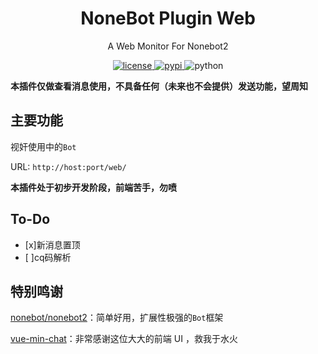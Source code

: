 <div align="center">

# NoneBot Plugin Web

A Web Monitor For Nonebot2

</div>

<p align="center">
  <a href="https://raw.githubusercontent.com/abrahum/nonebot-plugin-web/master/LICENSE">
    <img src="https://img.shields.io/github/license/abrahum/nonebot_plugin_web.svg" alt="license">
  </a>
  <a href="https://pypi.python.org/pypi/nonebot-plugin-web">
    <img src="https://img.shields.io/pypi/v/nonebot-plugin-web.svg" alt="pypi">
  </a>
  <img src="https://img.shields.io/badge/python-3.8+-blue.svg" alt="python">
</p>

**本插件仅做查看消息使用，不具备任何（未来也不会提供）发送功能，望周知**

## 主要功能

视奸使用中的`Bot`

URL: `http://host:port/web/`

**本插件处于初步开发阶段，前端苦手，勿喷**

## To-Do

- [x]新消息置顶
- [ ]cq码解析

## 特别鸣谢

[nonebot/nonebot2](https://github.com/nonebot/nonebot2/)：简单好用，扩展性极强的`Bot`框架

[vue-min-chat](https://github.com/WeiLin-Liao/vue-min-chat)：非常感谢这位大大的前端 UI ，救我于水火
